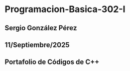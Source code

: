 # Programacion-Basica-302-I
## Sergio González Pérez
## 11/Septiembre/2025
## Portafolio de Códigos de C++
